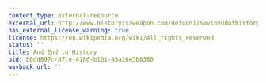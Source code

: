 ```yaml
---
content_type: external-resource
external_url: http://www.historyisaweapon.com/defcon1/savioendofhistory.html
has_external_license_warning: true
license: https://en.wikipedia.org/wiki/All_rights_reserved
status: ''
title: And End to History
uid: b0dd897c-87ce-4186-b101-43a16e3b0380
wayback_url: ''
---
```

